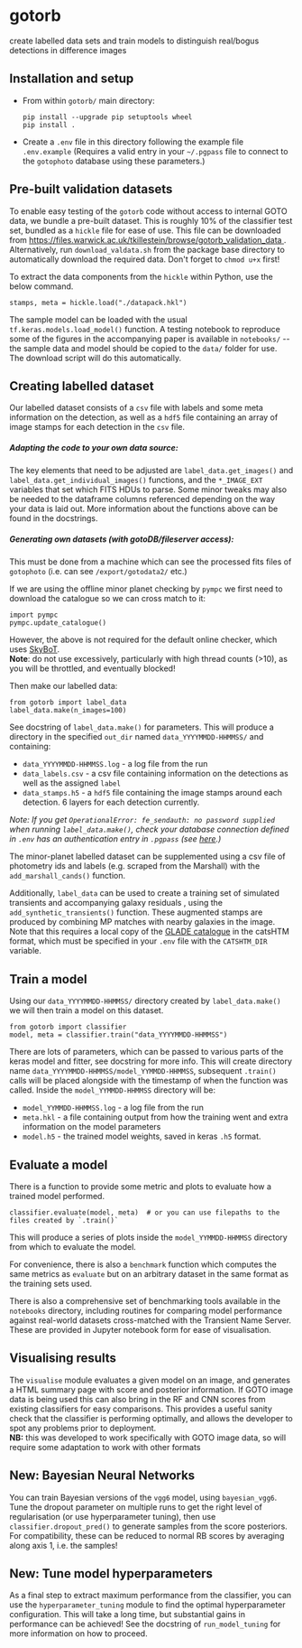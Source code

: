 gotorb
==============

create labelled data sets and train models to distinguish real/bogus detections in difference images

Installation and setup
----------------------

* From within `gotorb/` main directory:
  ```
  pip install --upgrade pip setuptools wheel
  pip install .
  ```

* Create a `.env` file in this directory following the example file `.env.example`
  (Requires a valid entry in your `~/.pgpass` file to connect to the `gotophoto` database 
  using these parameters.)
  
Pre-built validation datasets
---------------------
To enable easy testing of the `gotorb` code without access to internal GOTO data, we bundle a pre-built dataset.
This is roughly 10% of the classifier test set, bundled as a `hickle` file for ease of use.
This file can be downloaded from 
[https://files.warwick.ac.uk/tkillestein/browse/gotorb_validation_data
](https://files.warwick.ac.uk/tkillestein/browse/gotorb_validation_data).  
Alternatively, run `download_valdata.sh` from the package base directory to automatically download the required data.
Don't forget to `chmod u+x` first!

To extract the data components from the `hickle` within Python, use the below command.
```
stamps, meta = hickle.load("./datapack.hkl")
```  
The sample model can be loaded with the usual `tf.keras.models.load_model()` function.
A testing notebook to reproduce some of the figures in the accompanying paper is available in `notebooks/` -- the sample
data and model should be copied to the `data/` folder for use. The download script will do this automatically.
  
Creating labelled dataset
-------------------------
Our labelled dataset consists of a `csv` file with labels and some meta information on the detection, as well as
a `hdf5` file containing an array of image stamps for each detection in the `csv` file. 

##### Adapting the code to your own data source:
The key elements that need to be adjusted are `label_data.get_images()` and `label_data.get_individual_images()`
functions, and the `*_IMAGE_EXT` variables that set which FITS HDUs to parse. Some minor tweaks may also be needed
to the dataframe columns referenced depending on the way your data is laid out. More information about the functions
above can be found in the docstrings.

##### Generating own datasets (with gotoDB/fileserver access):
This must be done from a 
machine which can see the processed fits files of `gotophoto` (i.e. can see `/export/gotodata2/` etc.)

If we are using the offline minor planet checking by `pympc` we first need to download the catalogue so we can 
cross match to it:
```
import pympc
pympc.update_catalogue()
```

However, the above is not required for the default online checker, which uses 
[SkyBoT](http://vo.imcce.fr/webservices/skybot/).  
**Note**: do not use excessively, particularly with high thread counts (>10), as you will be throttled, 
and eventually blocked!

Then make our labelled data:
```
from gotorb import label_data
label_data.make(n_images=100)
```

See docstring of `label_data.make()` for parameters. This will produce a directory in the specified `out_dir` named
`data_YYYYMMDD-HHMMSS/` and containing:

 * `data_YYYYMMDD-HHMMSS.log` - a log file from the run
 * `data_labels.csv` - a csv file containing information on the detections as well as the assigned `label`
 * `data_stamps.h5` - a `hdf5` file containing the image stamps around each detection. 6 layers for each detection
   currently. 

*Note: If you get `OperationalError: fe_sendauth: no password supplied` when running `label_data.make()`,
check your database connection defined in `.env` has an authentication entry in `.pgpass` 
(see [here](https://www.postgresql.org/docs/9.3/libpq-pgpass.html).)*

The minor-planet labelled dataset can be supplemented using a csv file of photometry ids and labels (e.g. scraped
from the Marshall) with the `add_marshall_cands()` function.

Additionally, `label_data` can be used to create a training set of simulated transients and accompanying galaxy residuals
, using 
the `add_synthetic_transients()` function. These augmented stamps are produced by combining MP matches with nearby
galaxies in the image. Note that this requires a local copy of the [GLADE catalogue](http://glade.elte.hu/Download.html) 
in the catsHTM format, which must be specified in your `.env` file with the `CATSHTM_DIR` variable.

Train a model
-------------

Using our `data_YYYYMMDD-HHMMSS/` directory created by `label_data.make()` we will then train a model on this dataset.

```
from gotorb import classifier
model, meta = classifier.train("data_YYYYMMDD-HHMMSS")
```

There are lots of parameters, which can be passed to various parts of the keras model and fitter, see docstring for
more info. This will create directory name `data_YYYYMMDD-HHMMSS/model_YYMMDD-HHMMSS`, subsequent `.train()` calls
will be placed alongside with the timestamp of when the function was called. Inside the `model_YYMMDD-HHMMSS`
directory will be:

* `model_YYMMDD-HHMMSS.log` - a log file from the run
* `meta.hkl` - a file containing output from how the training went and extra information
  on the model parameters
* `model.h5` - the trained model weights, saved in keras `.h5` format.

Evaluate a model
----------------

There is a function to provide some metric and plots to evaluate how a trained model performed.

```
classifier.evaluate(model, meta)  # or you can use filepaths to the files created by `.train()`
```

This will produce a series of plots inside the `model_YYMMDD-HHMMSS` directory from which to evaluate the model.

For convenience, there is also a `benchmark` function which computes the same metrics as `evaluate` but on an arbitrary 
dataset in the same format as the training sets used.

There is also a comprehensive set of benchmarking tools available in the `notebooks` directory, including routines for 
comparing model performance against real-world datasets cross-matched with the Transient Name Server. These are provided
in Jupyter notebook form for ease of visualisation.

Visualising results
------------------
The `visualise` module evaluates a given model on an image, and generates a HTML summary page with score and 
posterior information. If GOTO image data is being used this can also bring in the RF and CNN scores from 
existing classifiers for easy comparisons. This provides a useful sanity check that the classifier is performing 
optimally, and allows the developer to spot any problems prior to deployment.   
**NB:** this was developed to work specifically with GOTO image data, so will require some adaptation to work 
with other formats

New: Bayesian Neural Networks
----------------------
You can train Bayesian versions of the `vgg6` model, using `bayesian_vgg6`. Tune the dropout parameter on
multiple runs to get the right level of regularisation (or use hyperparameter tuning), then use `classifier.dropout_pred()` to generate samples from
the score posteriors. For compatibility, these can be reduced to normal RB scores by averaging along axis 1, i.e.
the samples!

New: Tune model hyperparameters
----------------------
As a final step to extract maximum performance from the classifier, you can use the `hyperparameter_tuning` module to
find the optimal hyperparameter configuration. This will take a long time, but substantial gains in performance can be achieved!
See the docstring of `run_model_tuning` for more information on how to proceed.